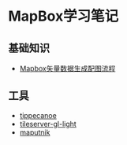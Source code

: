 # MapBox学习笔记
## 基础知识
- [Mapbox矢量数据生成配图流程](/MapBox/Use/Document.md)
## 工具
- [tippecanoe](/MapBox/Utils/Tippecanoe.md)
- [tileserver-gl-light](/MapBox/Utils/TileserverGlLight.md)
- [maputnik](/MapBox/Utils/Maputnik.md)